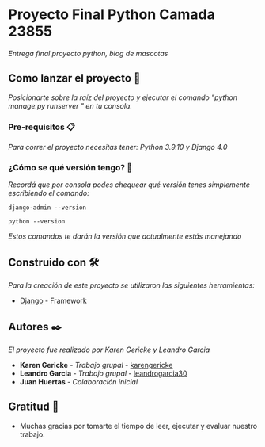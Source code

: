 # Proyecto Final Python Camada 23855

_Entrega final proyecto python, blog de mascotas_

## Como lanzar el proyecto 🚀

_Posicionarte sobre la raíz del proyecto y ejecutar el comando "python manage.py runserver " en tu consola._


### Pre-requisitos 📋

_Para correr el proyecto necesitas tener: Python 3.9.10 y Django 4.0_


### ¿Cómo se qué versión tengo? 🔧

_Recordá que por consola podes chequear qué versión tenes simplemente escribiendo el comando:_


```
django-admin --version
```

```
python --version
```

_Estos comandos te darán la versión que actualmente estás manejando_

## Construido con 🛠️

_Para la creación de este proyecto se utilizaron las siguientes herramientas:_

* [Django](https://www.djangoproject.com/) - Framework

## Autores ✒️

_El proyecto fue realizado por Karen Gericke y Leandro Garcia_

* **Karen Gericke** - *Trabajo grupal* - [karengericke](https://github.com/karengericke)
* **Leandro Garcia** - *Trabajo grupal* - [leandrogarcia30](https://github.com/LeandroGarcia30)
* **Juan Huertas** - *Colaboración inicial* 


## Gratitud 🎁

* Muchas gracias por tomarte el tiempo de leer, ejecutar y evaluar nuestro trabajo.
